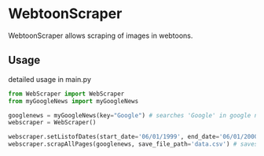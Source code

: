 # WebtoonScraper

WebtoonScraper allows scraping of images in webtoons.

## Usage

detailed usage in main.py

```python
from WebScraper import WebScraper
from myGoogleNews import myGoogleNews

googlenews = myGoogleNews(key="Google") # searches 'Google' in google news
webscraper = WebScraper()

webscraper.setListofDates(start_date='06/01/1999', end_date='06/01/2000')
webscraper.scrapAllPages(googlenews, save_file_path='data.csv') # saves results including links for the searched keyword
```
